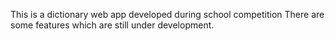 This is a dictionary web app developed during school competition
There are some features which are still under development.
